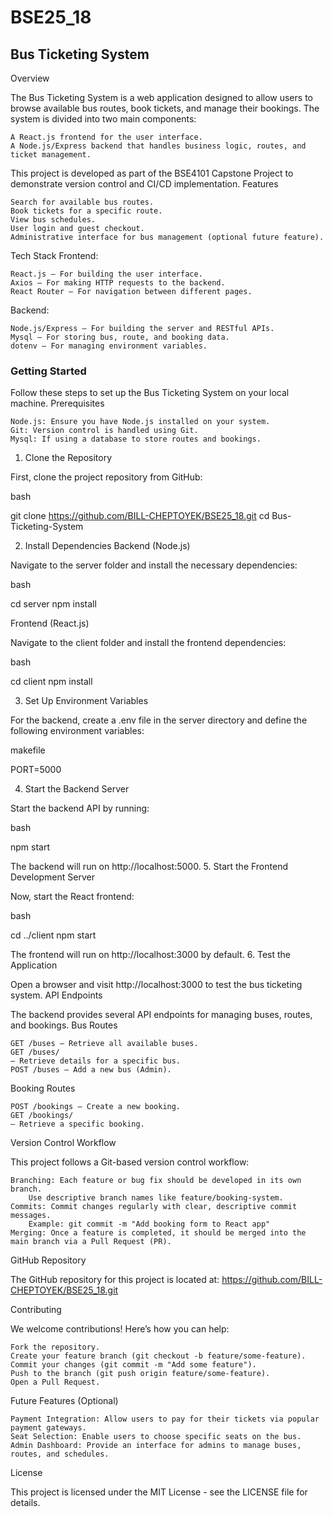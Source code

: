 # BSE25_18
## Bus Ticketing System
Overview

The Bus Ticketing System is a web application designed to allow users to browse available bus routes, book tickets, and manage their bookings. The system is divided into two main components:

    A React.js frontend for the user interface.
    A Node.js/Express backend that handles business logic, routes, and ticket management.

This project is developed as part of the BSE4101 Capstone Project to demonstrate version control and CI/CD implementation.
Features

    Search for available bus routes.
    Book tickets for a specific route.
    View bus schedules.
    User login and guest checkout.
    Administrative interface for bus management (optional future feature).

Tech Stack
Frontend:

    React.js – For building the user interface.
    Axios – For making HTTP requests to the backend.
    React Router – For navigation between different pages.

Backend:

    Node.js/Express – For building the server and RESTful APIs.
    Mysql – For storing bus, route, and booking data.
    dotenv – For managing environment variables.


### Getting Started

Follow these steps to set up the Bus Ticketing System on your local machine.
Prerequisites

    Node.js: Ensure you have Node.js installed on your system.
    Git: Version control is handled using Git.
    Mysql: If using a database to store routes and bookings.

1. Clone the Repository

First, clone the project repository from GitHub:

bash

git clone https://github.com/BILL-CHEPTOYEK/BSE25_18.git
cd Bus-Ticketing-System

2. Install Dependencies
Backend (Node.js)

Navigate to the server folder and install the necessary dependencies:

bash

cd server
npm install

Frontend (React.js)

Navigate to the client folder and install the frontend dependencies:

bash

cd client
npm install

3. Set Up Environment Variables

For the backend, create a .env file in the server directory and define the following environment variables:

makefile

PORT=5000

4. Start the Backend Server

Start the backend API by running:

bash

npm start

The backend will run on http://localhost:5000.
5. Start the Frontend Development Server

Now, start the React frontend:

bash

cd ../client
npm start

The frontend will run on http://localhost:3000 by default.
6. Test the Application

Open a browser and visit http://localhost:3000 to test the bus ticketing system.
API Endpoints

The backend provides several API endpoints for managing buses, routes, and bookings.
Bus Routes

    GET /buses – Retrieve all available buses.
    GET /buses/
    – Retrieve details for a specific bus.
    POST /buses – Add a new bus (Admin).

Booking Routes

    POST /bookings – Create a new booking.
    GET /bookings/
    – Retrieve a specific booking.

Version Control Workflow

This project follows a Git-based version control workflow:

    Branching: Each feature or bug fix should be developed in its own branch.
        Use descriptive branch names like feature/booking-system.
    Commits: Commit changes regularly with clear, descriptive commit messages.
        Example: git commit -m "Add booking form to React app"
    Merging: Once a feature is completed, it should be merged into the main branch via a Pull Request (PR).

GitHub Repository

The GitHub repository for this project is located at:
https://github.com/BILL-CHEPTOYEK/BSE25_18.git

Contributing

We welcome contributions! Here’s how you can help:

    Fork the repository.
    Create your feature branch (git checkout -b feature/some-feature).
    Commit your changes (git commit -m "Add some feature").
    Push to the branch (git push origin feature/some-feature).
    Open a Pull Request.

Future Features (Optional)

    Payment Integration: Allow users to pay for their tickets via popular payment gateways.
    Seat Selection: Enable users to choose specific seats on the bus.
    Admin Dashboard: Provide an interface for admins to manage buses, routes, and schedules.

License

This project is licensed under the MIT License - see the LICENSE file for details.
